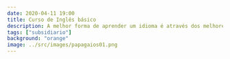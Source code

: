 ```yaml
---
date: 2020-04-11 19:00
title: Curso de Inglês básico
description: A melhor forma de aprender um idioma é através dos melhores escritores da língua.
tags: ["subsidiario"]
background: "orange"
image: ../src/images/papagaios01.png
---
```

